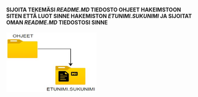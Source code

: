 #### SIJOITA TEKEMÄSI *README.MD* TIEDOSTO OHJEET HAKEIMSTOON SITEN ETTÄ LUOT SINNE HAKEMISTON *ETUNIMI.SUKUNIMI* JA SIJOITAT OMAN *README.MD* TIEDOSTOSI SINNE  

<img src="./ohjeet.jpg" width="240" height="160">
